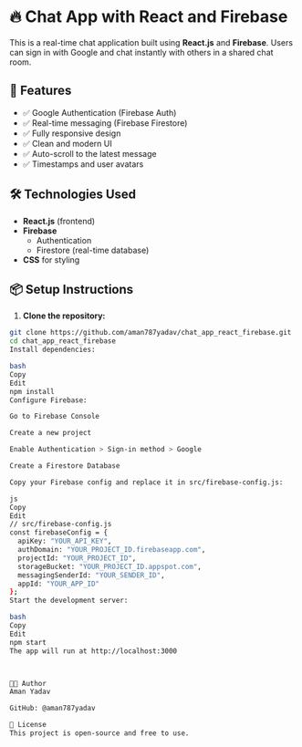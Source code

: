 # 🔥 Chat App with React and Firebase

This is a real-time chat application built using **React.js** and **Firebase**. Users can sign in with Google and chat instantly with others in a shared chat room.

## 🚀 Features

- ✅ Google Authentication (Firebase Auth)
- ✅ Real-time messaging (Firebase Firestore)
- ✅ Fully responsive design
- ✅ Clean and modern UI
- ✅ Auto-scroll to the latest message
- ✅ Timestamps and user avatars

## 🛠️ Technologies Used

- **React.js** (frontend)
- **Firebase**
  - Authentication
  - Firestore (real-time database)
- **CSS** for styling

## 📦 Setup Instructions

1. **Clone the repository:**

```bash
git clone https://github.com/aman787yadav/chat_app_react_firebase.git
cd chat_app_react_firebase
Install dependencies:

bash
Copy
Edit
npm install
Configure Firebase:

Go to Firebase Console

Create a new project

Enable Authentication > Sign-in method > Google

Create a Firestore Database

Copy your Firebase config and replace it in src/firebase-config.js:

js
Copy
Edit
// src/firebase-config.js
const firebaseConfig = {
  apiKey: "YOUR_API_KEY",
  authDomain: "YOUR_PROJECT_ID.firebaseapp.com",
  projectId: "YOUR_PROJECT_ID",
  storageBucket: "YOUR_PROJECT_ID.appspot.com",
  messagingSenderId: "YOUR_SENDER_ID",
  appId: "YOUR_APP_ID"
};
Start the development server:

bash
Copy
Edit
npm start
The app will run at http://localhost:3000



🧑‍💻 Author
Aman Yadav

GitHub: @aman787yadav

📄 License
This project is open-source and free to use.
